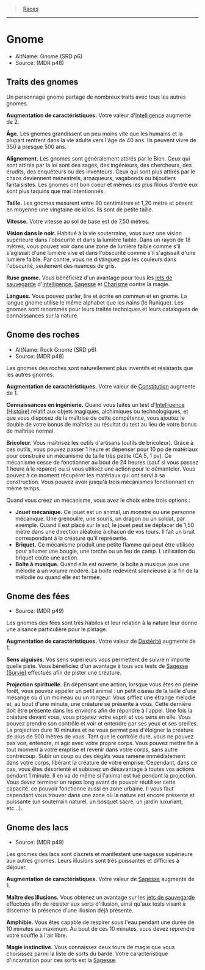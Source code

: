 
<!--RaceItem IntelligenceBonus="2"-->

> <!--ParentNameLink-->[Races](races_hd.md#)<!--/ParentNameLink-->

---

# <!--Name-->Gnome<!--/Name-->

- AltName: <!--AltName-->Gnome (SRD p6)<!--/AltName-->
- Source: <!--Source-->(MDR p48)<!--/Source-->

## Traits des gnomes

Un personnage gnome partage de nombreux traits avec tous les autres gnomes.

**Augmentation de caractéristiques.** <!--AbilityScoreIncrease-->Votre valeur d'[Intelligence] augmente de 2.<!--/AbilityScoreIncrease-->

**Âge.** <!--Age-->Les gnomes grandissent un peu moins vite que les humains et la plupart rentrent dans la vie adulte vers l'âge de 40 ans. Ils peuvent vivre de 350 à presque 500 ans.<!--/Age-->

**Alignement.** <!--Alignment-->Les gnomes sont généralement attirés par le Bien. Ceux qui sont attirés par la loi sont des sages, des ingénieurs, des chercheurs, des érudits, des enquêteurs ou des inventeurs. Ceux qui sont plus attirés par le chaos deviennent ménestrels, arnaqueurs, vagabonds ou bijoutiers fantaisistes. Les gnomes ont bon coeur et mêmes les plus filous d'entre eux sont plus taquins que mal intentionnés.<!--/Alignment-->

**Taille.** <!--Size-->Les gnomes mesurent entre 90 centimètres et 1,20 mètre et pèsent en moyenne une vingtaine de kilos. Ils sont de petite taille.<!--/Size-->

**Vitesse.** <!--Speed-->Votre vitesse au sol de base est de 7,50 mètres.<!--/Speed-->

**Vision dans le noir.** <!--Darkvision-->Habitué à la vie souterraine, vous avez une vision supérieure dans l'obscurité et dans la lumière faible. Dans un rayon de 18 mètres, vous pouvez voir dans une zone de lumière faible comme s'il s'agissait d'une lumière vive et dans l'obscurité comme s'il s'agissait d'une lumière faible. Par contre, vous ne distinguez pas les couleurs dans l'obscurité, seulement des nuances de gris.<!--/Darkvision-->

**Ruse gnome.** Vous bénéficiez d'un avantage pour tous les [jets de sauvegarde] d'[Intelligence], [Sagesse] et [Charisme] contre la magie.

**Langues.** <!--Languages-->Vous pouvez parler, lire et écrire en commun et en gnome. La langue gnome utilise le même alphabet que les nains (le Runique). Les gnomes sont renommés pour leurs traités techniques et leurs catalogues de connaissances sur la nature.<!--/Languages-->

<!--SubRaceItem ConstitutionBonus="1"-->

## <!--Name-->Gnome des roches<!--/Name-->

- AltName: <!--AltName-->Rock Gnome (SRD p6)<!--/AltName-->
- Source: <!--Source-->(MDR p48)<!--/Source-->

Les gnomes des roches sont naturellement plus inventifs et résistants que les autres gnomes.

**Augmentation de caractéristiques.** <!--AbilityScoreIncrease-->Votre valeur de [Constitution] augmente de 1.<!--/AbilityScoreIncrease-->

**Connaissances en ingénierie.** Quand vous faites un test d'[Intelligence (Histoire)] relatif aux objets magiques, alchimiques ou technologiques, et que vous disposez de la maîtrise de cette compétence, vous ajoutez le double de votre bonus de maîtrise au résultat du test au lieu de votre bonus de maîtrise normal.

**Bricoleur.** Vous maîtrisez les outils d'artisans (outils de bricoleur). Grâce à ces outils, vous pouvez passer 1 heure et dépenser pour 10 po de matériaux pour construire un mécanisme de taille très petite (CA 5, 1 pv). Ce mécanisme cesse de fonctionner au bout de 24 heures (sauf si vous passez 1 heure à le réparer) ou si vous utilisez une action pour le démanteler. Vous pouvez à ce moment récupérer les matériaux qui ont servi à sa construction. Vous pouvez avoir jusqu'à trois mécanismes fonctionnant en même temps.

Quand vous créez un mécanisme, vous avez le choix entre trois options :

* **Jouet mécanique.** Ce jouet est un animal, un monstre ou une personne mécanique. Une grenouille, une souris, un dragon ou un soldat, par exemple. Quand il est placé sur le sol, le jouet peut se déplacer de 1,50 mètre dans une direction aléatoire à chacun de vos tours. Il fait un bruit correspondant à la créature qu'il représente.
* **Briquet.** Ce mécanisme produit une petite flamme qui peut être utilisée pour allumer une bougie, une torche ou un feu de camp. L'utilisation du briquet coûte une action.
* **Boîte à musique.** Quand elle est ouverte, la boîte à musique joue une mélodie à un volume modéré. La boîte redevient silencieuse à la fin de la mélodie ou quand elle est fermée.

<!--/SubRaceItem-->

<!--SubRaceItem DexterityBonus="1"-->

## <!--Name-->Gnome des fées<!--/Name-->

- Source: <!--Source-->(MDR p49)<!--/Source-->

Les gnomes des fées sont très habiles et leur relation à la nature leur donne une aisance particulière pour le pistage.

**Augmentation de caractéristiques.** <!--AbilityScoreIncrease-->Votre valeur de [Dextérité] augmente de 1.<!--/AbilityScoreIncrease-->

**Sens aiguisés.** Vos sens supérieurs vous permettent de suivre n'importe quelle piste. Vous bénéficiez d'un avantage à tous vos tests de [Sagesse (Survie)] effectués afin de pister une créature.

**Projection spirituelle.** En dépensant une action, lorsque vous êtes en pleine forêt, vous pouvez appeler un petit animal : un petit oiseau de la taille d'une mésange ou d'un moineau ou un rongeur. Vous sifflez une étrange mélodie et, au bout d'une minute, une créature se présente à vous. Cette dernière doit être présente dans les environs afin de répondre à l'appel. Une fois la créature devant vous, vous projetez votre esprit et vos sens en elle. Vous pouvez prendre son contrôle et voir et entendre par ses yeux et ses oreilles. La projection dure 10 minutes et ne vous permet pas d'éloigner la créature de plus de 500 mètres de vous. Tant que le contrôle dure, vous ne pouvez pas voir, entendre, ni agir avec votre propre corps. Vous pouvez mettre fin à tout moment à votre emprise et revenir dans votre corps, sans autre contrecoup. Subir un coup ou des dégâts vous ramène immédiatement dans votre corps, libérant la créature de votre emprise. Cependant, dans ce cas, vous êtes désorienté et subissez un désavantage à toutes vos actions pendant 1 minute. Il en va de même si l'animal est tué pendant la projection. Vous devez terminer un repos long avant de pouvoir réutiliser cette capacité. ce pouvoir fonctionne aussi en zone urbaine. Il vous faut cependant vous trouver dans une zone où la nature est encore présente et puissante (un souterrain naturel, un bosquet sacré, un jardin luxuriant, etc...).

<!--/SubRaceItem-->

<!--SubRaceItem WisdomBonus="1"-->

## <!--Name-->Gnome des lacs<!--/Name-->

- Source: <!--Source-->(MDR p49)<!--/Source-->

Les gnomes des lacs sont discrets et manifestent une sagesse supérieure aux autres gnomes. Leurs illusions sont très puissantes et difficiles à déjouer.

**Augmentation de caractéristiques.** <!--AbilityScoreIncrease-->Votre valeur de [Sagesse] augmente de 1.<!--/AbilityScoreIncrease-->

**Maître des illusions.** Vous obtenez un avantage sur les [jets de sauvegarde] effectués afin de résister aux sorts d'illusion, ainsi qu'aux tests visant à discerner la présence d'une illusion déjà présente.

**Amphibie.** Vous êtes capable de respirer sous l'eau pendant une durée de 10 minutes au maximum. Au bout de ces 10 minutes, vous devez reprendre votre souffle à l'air libre.

**Magie instinctive.** Vous connaissez deux tours de magie que vous choisissez parmi la liste de sorts du barde. Votre caractéristique d'incantation pour ces sorts est la [Sagesse].

<!--/SubRaceItem-->

<!--/RaceItem-->

[Force]: abilities_strength_hd.md
[Dextérité]: abilities_dexterity_hd.md
[Constitution]: abilities_constitution_hd.md
[Intelligence]: abilities_intelligence_hd.md
[Sagesse]: abilities_wisdom_hd.md
[Charisme]: abilities_charisma_hd.md
[jet de sauvegarde]: abilities_hd.md#jets-de-sauvegarde
[jets de sauvegarde]: abilities_hd.md#jets-de-sauvegarde

[Histoire]: abilities_intelligence_hd.md#histoire
[Survie]: abilities_wisdom_hd.md#survie

[Intelligence (Histoire)]: abilities_intelligence_hd.md#histoire
[Sagesse (Survie)]: abilities_wisdom_hd.md#survie




